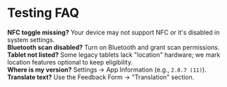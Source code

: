 # Testing FAQ

**NFC toggle missing?** Your device may not support NFC or it's disabled in system settings.  
**Bluetooth scan disabled?** Turn on Bluetooth and grant scan permissions.  
**Tablet not listed?** Some legacy tablets lack "location" hardware; we mark location features optional to keep eligibility.  
**Where is my version?** Settings → App Information (e.g., `2.0.7 (11)`).  
**Translate text?** Use the Feedback Form → "Translation" section.
